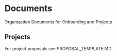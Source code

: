 # Documents
Organization Documents for Onboarding and Projects

## Projects

For project proposals see PROPOSAL_TEMPLATE.MD

